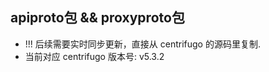 ## apiproto包 && proxyproto包
- !!! 后续需要实时同步更新，直接从 centrifugo 的源码里复制.
- 当前对应 centrifugo 版本号: v5.3.2


